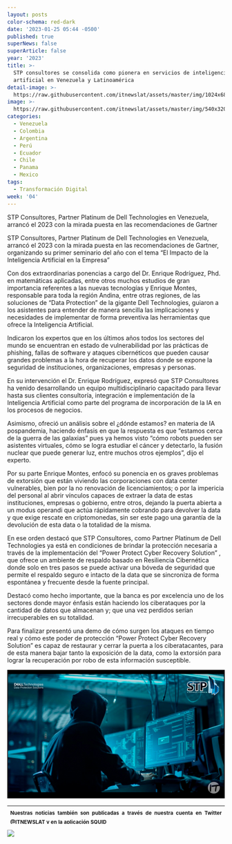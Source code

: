 ```yaml
---
layout: posts
color-schema: red-dark
date: '2023-01-25 05:44 -0500'
published: true
superNews: false
superArticle: false
year: '2023'
title: >-
  STP consultores se consolida como pionera en servicios de inteligencia
  artificial en Venezuela y Latinoamérica
detail-image: >-
  https://raw.githubusercontent.com/itnewslat/assets/master/img/1024x680/DELL-STP-g.jpg
image: >-
  https://raw.githubusercontent.com/itnewslat/assets/master/img/540x320/DELL-STP-p.jpg
categories:
  - Venezuela
  - Colombia
  - Argentina
  - Perú
  - Ecuador
  - Chile
  - Panama
  - Mexico
tags:
  - Transformación Digital
week: '04'
---
```

STP Consultores, Partner Platinum de Dell Technologies en Venezuela, arrancó el 2023 con la mirada puesta en las recomendaciones de Gartner

STP Consultores,  Partner Platinum de Dell Technologies en Venezuela, arrancó el 2023 con la mirada puesta en las recomendaciones de Gartner, organizando  su primer seminario del año con el tema “El Impacto de la Inteligencia Artificial en la Empresa”

Con dos extraordinarias ponencias a cargo del Dr. Enrique Rodríguez, Phd. en matemáticas aplicadas, entre otros muchos estudios de gran importancia referentes a las nuevas tecnologías  y Enrique Montes,  responsable para toda la región Andina, entre otras regiones, de las soluciones de “Data Protection” de la gigante Dell Technologies, guiaron a los asistentes para entender de manera sencilla las implicaciones y necesidades de implementar de forma preventiva las herramientas que ofrece la Inteligencia Artificial.

Indicaron los expertos que en los últimos años todos los sectores del mundo se encuentran en estado de vulnerabilidad por las prácticas de phishing, fallas de software y ataques cibernéticos que pueden causar grandes problemas  a la hora de recuperar los datos donde se expone la seguridad de instituciones, organizaciones, empresas y personas.

En su intervención el Dr. Enrique Rodríguez, expresó que STP Consultores ha venido desarrollando un equipo multidisciplinario capacitado para llevar hasta sus clientes consultoría, integración e implementación de la Inteligencia Artificial como parte del programa de incorporación de la IA en los procesos de negocios.

Asimismo,  ofreció un análisis sobre el ¿dónde estamos? en materia de IA pospandemia, haciendo énfasis en que la respuesta es que “estamos cerca de la guerra de las galaxias”  pues ya hemos visto “cómo robots pueden ser asistentes virtuales, cómo se logra estudiar el cáncer y detectarlo, la fusión nuclear que puede generar luz, entre muchos otros ejemplos”, dijo el experto.

Por su parte Enrique Montes, enfocó su ponencia en os graves problemas de extorsión que están viviendo las corporaciones con data center vulnerables, bien por la no renovación de licenciamientos;  o por la impericia del personal al abrir vínculos capaces de extraer la data de estas instituciones, empresas o gobierno, entre otros, dejando la puerta abierta a un modus operandi que actúa rápidamente cobrando para devolver la data y que exige rescate en criptomonedas, sin ser este pago una garantía de la devolución de esta data o la totalidad de la misma.

En ese orden destacó que STP Consultores, como  Partner Platinum de Dell Technologies ya está en condiciones de brindar la protección necesaria a través de la implementación del “Power Protect Cyber Recovery Solution” , que ofrece un ambiente de respaldo basado en Resiliencia Cibernética donde solo en tres pasos se puede activar una bóveda de seguridad que permite el respaldo seguro e intacto de la data que se sincroniza de forma espontánea y frecuente desde la fuente principal.

Destacó como hecho importante, que la banca es por excelencia uno de los sectores donde mayor énfasis están haciendo los ciberataques por la cantidad de datos que almacenan y;  que una vez perdidos serían irrecuperables en su totalidad.

Para finalizar presentó una demo de cómo surgen los ataques en tiempo real y cómo este poder de protección “Power Protect Cyber Recovery Solution” es capaz de restaurar y cerrar la puerta a los ciberatacantes, para de esta manera bajar tanto la exposición de la data, como la extorsión para lograr la recuperación por robo de esta información susceptible. 

![](https://raw.githubusercontent.com/itnewslat/assets/master/img/540x320/DELL-STP-p.jpg)

<table style="height: 42px;" width="569">
<tbody>
<tr>
<td style="text-align: justify;"><sub><strong>Nuestras noticias también son publicadas a través de nuestra cuenta en Twitter <a href="https://twitter.com/itnewslat?lang=es">@ITNEWSLAT</a> y en la aplicación <a href="https://squidapp.co/en/">SQUID</a></strong></sub></td>
</tr>
</tbody>
</table>

<img src="https://tracker.metricool.com/c3po.jpg?hash=56f88a41e39ab42c063cc51676587a04"/>
